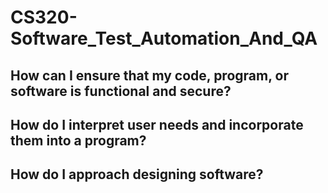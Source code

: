 # CS320-Software_Test_Automation_And_QA

<h2><b>How can I ensure that my code, program, or software is functional and secure?</b></h2>

<h2><b>How do I interpret user needs and incorporate them into a program?</b></h2>

<h2><b>How do I approach designing software?</b></h2>
